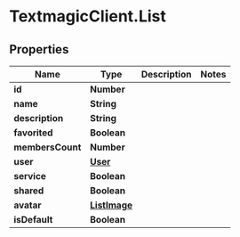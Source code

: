 # TextmagicClient.List

## Properties
Name | Type | Description | Notes
------------ | ------------- | ------------- | -------------
**id** | **Number** |  | 
**name** | **String** |  | 
**description** | **String** |  | 
**favorited** | **Boolean** |  | 
**membersCount** | **Number** |  | 
**user** | [**User**](User.md) |  | 
**service** | **Boolean** |  | 
**shared** | **Boolean** |  | 
**avatar** | [**ListImage**](ListImage.md) |  | 
**isDefault** | **Boolean** |  | 


